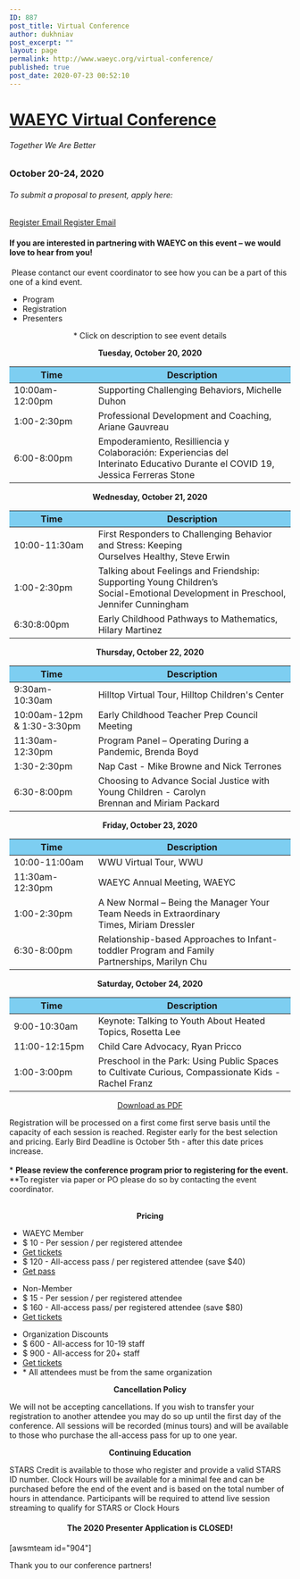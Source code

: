 ```yaml
---
ID: 887
post_title: Virtual Conference
author: dukhniav
post_excerpt: ""
layout: page
permalink: http://www.waeyc.org/virtual-conference/
published: true
post_date: 2020-07-23 00:52:10
---
```

<h1><a href="">WAEYC Virtual Conference</a></h1>		
			<h6>Together We Are Better</h6>		
			<h3>October 20-24, 2020</h3>		
			<h6>To submit a proposal to present, apply here:</h6>		
		<a href="https://www.eventbrite.com/e/2020-waeyc-call-for-proposals-tickets-108884454334" data-text="Register">
				Register
		</a>
		<a href="emailto:amandacardwell@frontier.com" data-text="Go!">
				Email
		</a>
		<a href="https://www.eventbrite.com/e/2020-waeyc-call-for-proposals-tickets-108884454334" data-text="Register">
				Register
		</a>
		<a href="emailto:amandacardwell@frontier.com" data-text="Go!">
				Email
		</a>
				<h4>If you are interested in partnering with WAEYC on this event – we would love to hear from you!</h4>
																						<p><p> Please contanct our event coordinator to see how you can be a part of this one of a kind event.</p></p>
		  <ul>
	    		      		<li>                                                        	      		 Program</li>
	      		      		<li>                                                        	      		 Registration</li>
	      		      		<li>                                                        	      		 Presenters</li>
	      	    		</ul>
		      												<p style="text-align: center;">* Click on description to see event details</p><p style="text-align: center;"><b>Tuesday, October 20, 2020</b></p><table style="width: 100%;"><thead><tr><th style="background-color: #7dcef1; width: 30%;">Time</th><th style="background-color: #7dcef1; width: 70%;">Description</th></tr></thead><tbody><tr><td>10:00am-12:00pm</td><td><a>Supporting Challenging Behaviors, Michelle Duhon</a></td></tr><tr><td>1:00-2:30pm</td><td><a>Professional Development and Coaching, Ariane Gauvreau</a></td></tr><tr><td>6:00-8:00pm</td><td><a>Empoderamiento, Resilliencia y Colaboración: Experiencias del<br />Interinato Educativo Durante el COVID 19, Jessica Ferreras Stone</a></td></tr></tbody></table><p style="text-align: center;"><b>Wednesday, October 21, 2020</b></p><table style="width: 100%;" cellspacing="5" cellpadding="5"><thead><tr><th style="background-color: #7dcef1; width: 30%;">Time</th><th style="background-color: #7dcef1; width: 70%;">Description</th></tr></thead><tbody><tr><td>10:00-11:30am</td><td><a>First Responders to Challenging Behavior and Stress: Keeping<br />Ourselves Healthy, Steve Erwin</a></td></tr><tr><td>1:00-2:30pm</td><td><a>Talking about Feelings and Friendship: Supporting Young Children’s<br />Social-Emotional Development in Preschool, Jennifer Cunningham </a></td></tr><tr><td>6:30:8:00pm</td><td><a>Early Childhood Pathways to Mathematics, Hilary Martinez </a></td></tr></tbody></table><p style="text-align: center;"><b>Thursday, October 22, 2020</b></p><table style="width: 100%;" cellspacing="5" cellpadding="5"><thead><tr><th style="background-color: #7dcef1; width: 30%;">Time</th><th style="background-color: #7dcef1; width: 70%;">Description</th></tr></thead><tbody><tr><td>9:30am-10:30am</td><td><a> Hilltop Virtual Tour, Hilltop Children's Center </a></td></tr><tr><td>10:00am-12pm &amp; 1:30-3:30pm</td><td><a>Early Childhood Teacher Prep Council Meeting</a></td></tr><tr><td>11:30am-12:30pm</td><td><a>Program Panel – Operating During a Pandemic, Brenda Boyd</a></td></tr><tr><td>1:30-2:30pm</td><td><a>Nap Cast - Mike Browne and Nick Terrones</a></td></tr><tr><td>6:30-8:00pm</td><td><a>Choosing to Advance Social Justice with Young Children - Carolyn<br />Brennan and Miriam Packard</a></td></tr></tbody></table><p style="text-align: center;"><b>Friday, October 23, 2020</b></p><table style="width: 100%;" cellspacing="5" cellpadding="5"><thead><tr><th style="background-color: #7dcef1; width: 30%;">Time</th><th style="background-color: #7dcef1; width: 70%;">Description</th></tr></thead><tbody><tr><td>10:00-11:00am</td><td><a>WWU Virtual Tour, WWU</a></td></tr><tr><td>11:30am-12:30pm</td><td><a>WAEYC Annual Meeting, WAEYC</a></td></tr><tr><td>1:00-2:30pm</td><td><a>A New Normal – Being the Manager Your Team Needs in Extraordinary<br />Times, Miriam Dressler</a></td></tr><tr><td>6:30-8:00pm</td><td><a>Relationship-based Approaches to Infant-toddler Program and Family<br />Partnerships, Marilyn Chu</a></td></tr></tbody></table><p style="text-align: center;"><b>Saturday, October 24, 2020</b></p><table style="width: 100%;" cellspacing="5" cellpadding="5"><thead><tr><th style="background-color: #7dcef1; width: 30%;">Time</th><th style="background-color: #7dcef1; width: 70%;">Description</th></tr></thead><tbody><tr><td>9:00-10:30am</td><td><a>Keynote: Talking to Youth About Heated Topics, Rosetta Lee</a></td></tr><tr><td>11:00-12:15pm</td><td><a>Child Care Advocacy, Ryan Pricco</a></td></tr><tr><td>1:00-3:00pm</td><td><a>Preschool in the Park: Using Public Spaces to Cultivate Curious, Compassionate Kids - Rachel Franz</a></td></tr></tbody></table><p style="text-align: center;"> <a href="http://www.waeyc.org/wp-content/uploads/2020/09/WAEYC-Virtual-Conference-Program_Web.pdf">Download as PDF</a></p>							    			
		      												Registration will be processed on a first come first serve basis until the capacity of each session is reached. Register early for the best selection and pricing. Early Bird Deadline is October 5th - after this date prices increase.
<br><br>
* <b>Please review the conference program prior to registering for the event.</b>
**To register via paper or PO please do so by contacting the event coordinator.
<br><br>
<p style="text-align: center;"><strong>Pricing</strong></p>
        <ul>
            <li>WAEYC Member</li>
            <li>$ 10 - Per session / per registered attendee</li>
            <li><a href="https://waeyc-virtual2020.eventbrite.com?discount=WAEYC-Member">Get tickets</a></li>
            <li>$ 120 - All-access pass / per registered attendee (save $40)</li>
            <li><a href="https://waeyc-virtual2020.eventbrite.com?discount=WAEYC-Pass">Get pass</a></li>
        </ul>
        <ul>
            <li>Non-Member</li>
            <li>$ 15 - Per session / per registered attendee</li>
            <li>$ 160 - All-access pass/ per registered attendee (save $80)</li>
            <li><a href="https://waeyc-virtual2020.eventbrite.com">Get tickets</a></li>
        </ul>
        <ul>
            <li>Organization Discounts</li>
            <li>$ 600 - All-access for 10-19 staff</li>
            <li>$ 900 - All-access for 20+ staff</li>
            <li><a href="https://waeyc-virtual2020.eventbrite.com?discount=Organization-Pass">Get tickets</a></li>
            <li>* All attendees must be from the same organization</li>
        </ul>
<p style="text-align: center;"><strong>Cancellation Policy</strong></p>
We will not be accepting cancellations. If you wish to transfer your registration to another attendee you may do so up until the first day of the conference. All sessions will be recorded (minus tours) and will be available to those who purchase the all-access pass for up to one year.
<p style="text-align: center;"><strong>Continuing Education</strong></p>
STARS Credit is available to those who register and provide a valid STARS ID number.
Clock Hours will be available for a minimal fee and can be purchased before the end of the event and is based on the total number of hours in attendance.
Participants will be required to attend live session streaming to qualify for STARS or Clock Hours							    			
		      												<h4 style="text-align: center;">The 2020 Presenter Application is CLOSED!</h4>							    			
		[awsmteam id="904"]<p>Thank you to our conference partners!</p>